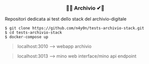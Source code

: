 <center><h3> 🔧❌ Archivio ✔🔧 </h3></center>

Repositori dedicata ai test dello stack del archivio-digitale

```shell
$ git clone https://github.com/n4y0n/tests-archivio-stack.git
$ cd tests-archivio-stack
$ docker-compose up
```
> localhost:3010 --> webapp archivio

> localhost:3013 --> mino web interface/mino api endpoint
